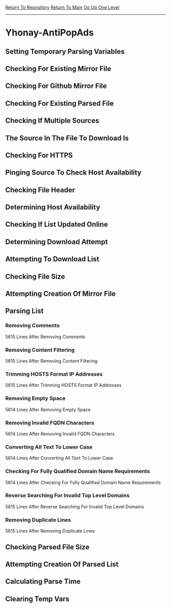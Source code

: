 [Return To Repository](https://github.com/deathbybandaid/piholeparser/)
[Return To Main](https://github.com/deathbybandaid/piholeparser/blob/master/RecentRunLogs/Mainlog.md)
[Go Up One Level](https://github.com/deathbybandaid/piholeparser/blob/master/RecentRunLogs/TopLevelScripts/30-Processing-External-Blacklists.md)
____________________________________
# Yhonay-AntiPopAds
## Setting Temporary Parsing Variables
## Checking For Existing Mirror File
## Checking For Github Mirror File
## Checking For Existing Parsed File
## Checking If Multiple Sources
## The Source In The File To Download Is
## Checking For HTTPS
## Pinging Source To Check Host Availability
## Checking File Header
## Determining Host Availability
## Checking If List Updated Online
## Determining Download Attempt
## Attempting To Download List
## Checking File Size
## Attempting Creation Of Mirror File
## Parsing List
### Removing Comments
5615 Lines After Removing Comments
### Removing Content Filtering
5615 Lines After Removing Content Filtering
### Trimming HOSTS Format IP Addresses
5615 Lines After Trimming HOSTS Format IP Addresses
### Removing Empty Space
5614 Lines After Removing Empty Space
### Removing Invalid FQDN Characters
5614 Lines After Removing Invalid FQDN Characters
### Converting All Text To Lower Case
5614 Lines After Converting All Text To Lower Case
### Checking For Fully Qualified Domain Name Requirements
5614 Lines After Checking For Fully Qualified Domain Name Requirements
### Reverse Searching For Invalid Top Level Domains
5615 Lines After Reverse Searching For Invalid Top Level Domains
### Removing Duplicate Lines
5615 Lines After Removing Duplicate Lines
## Checking Parsed File Size
## Attempting Creation Of Parsed List
## Calculating Parse Time
## Clearing Temp Vars
